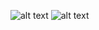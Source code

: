 ![alt text](https://media.discordapp.net/attachments/1062106972398309499/1296129861370384484/Untitled148_20241016161709.png?ex=67112a7f&is=670fd8ff&hm=2e2085d5403fa37fa57b5d6ca2c8612cd9980b5be6a4ecdcb67f5ca301add640&=&format=webp&quality=lossless&width=614&height=614)
![alt text](https://media.discordapp.net/attachments/1062106972398309499/1296131619832205343/Untitled148_20241016162352.png?ex=67112c23&is=670fdaa3&hm=4e01d118002fbc9ff535a2d398f911a9090667d251b134ae5f20caef7266b4e7&=&format=webp&quality=lossless)
